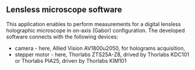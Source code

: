 ## Lensless microscope software

This application enables to perform measurements for a digital lensless holographic microscope in on-axis (Gabor) configuration. The developed software connects with the following devices:
+ camera - here, Allied Vision AV1800u2050, for holograms acquisition,
+ stepper motor - here, Thorlabs ZTS25A-Z8, drived by Thorlabs KDC101 or Thorlabs PIA25, driven by Thorlabs KIM101
